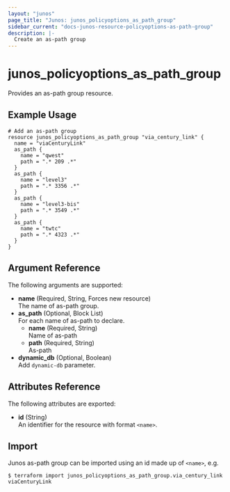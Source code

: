 ```yaml
---
layout: "junos"
page_title: "Junos: junos_policyoptions_as_path_group"
sidebar_current: "docs-junos-resource-policyoptions-as-path-group"
description: |-
  Create an as-path group
---
```


# junos_policyoptions_as_path_group

Provides an as-path group resource.

## Example Usage

```hcl
# Add an as-path group
resource junos_policyoptions_as_path_group "via_century_link" {
  name = "viaCenturyLink"
  as_path {
    name = "qwest"
    path = ".* 209 .*"
  }
  as_path {
    name = "level3"
    path = ".* 3356 .*"
  }
  as_path {
    name = "level3-bis"
    path = ".* 3549 .*"
  }
  as_path {
    name = "twtc"
    path = ".* 4323 .*"
  }
}
```

## Argument Reference

The following arguments are supported:

- **name** (Required, String, Forces new resource)  
  The name of as-path group.
- **as_path** (Optional, Block List)  
  For each name of as-path to declare.
  - **name** (Required, String)  
    Name of as-path
  - **path** (Required, String)  
    As-path
- **dynamic_db** (Optional, Boolean)  
  Add `dynamic-db` parameter.

## Attributes Reference

The following attributes are exported:

- **id** (String)  
  An identifier for the resource with format `<name>`.

## Import

Junos as-path group can be imported using an id made up of `<name>`, e.g.

```shell
$ terraform import junos_policyoptions_as_path_group.via_century_link viaCenturyLink
```
